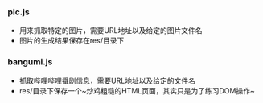 ### pic.js
- 用来抓取特定的图片，需要URL地址以及给定的图片文件名
- 图片的生成结果保存在res/目录下

### bangumi.js
- 抓取哔哩哔哩番剧信息，需要URL地址以及给定的文件名
- res/目录下保存一个~炒鸡粗糙的HTML页面，其实只是为了练习DOM操作~
